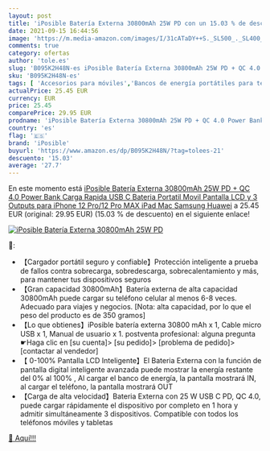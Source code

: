 ```yaml
---
layout: post
title: 'iPosible Batería Externa 30800mAh 25W PD con un 15.03 % de descuento'
date: 2021-09-15 16:44:56
image: 'https://m.media-amazon.com/images/I/31cATaDY++S._SL500_._SL400_.jpg'
comments: true
category: ofertas
author: 'tole.es'
slug: 'B095K2H48N-es iPosible Batería Externa 30800mAh 25W PD + QC 4.0 Power...'
sku: 'B095K2H48N-es'
tags: [ 'Accesorios para móviles','Bancos de energía portátiles para teléfonos móviles','Cargadores para móviles','Comunicación móvil y accesorios','Electrónica','ipad','iphone','iposible', ]
actualPrice: 25.45 EUR
currency: EUR
price: 25.45
comparePrice: 29.95 EUR
prodname: 'iPosible Batería Externa 30800mAh 25W PD + QC 4.0 Power Bank Carga Rapida USB C Bateria Portatil Movil Pantalla LCD y 3 Outputs para iPhone 12 Pro/12 Pro MAX  iPad  Mac  Samsung  Huawei'
country: 'es'
flag: '🇪🇸'
brand: 'iPosible'
buyurl: 'https://www.amazon.es/dp/B095K2H48N/?tag=tolees-21'
descuento: '15.03'
average: '27.7'
---
```


En este momento está [iPosible Batería Externa 30800mAh 25W PD + QC 4.0 Power Bank Carga Rapida USB C Bateria Portatil Movil Pantalla LCD y 3 Outputs para iPhone 12 Pro/12 Pro MAX  iPad  Mac  Samsung  Huawei](https://www.amazon.es/dp/B095K2H48N/?tag=tolees-21) a 25.45 EUR (original: 29.95 EUR) (15.03 %  de descuento) en el siguiente enlace!

[![iPosible Batería Externa 30800mAh 25W PD](https://m.media-amazon.com/images/I/31cATaDY++S._SL500_._SL400_.jpg)](https://www.amazon.es/dp/B095K2H48N/?tag=tolees-21)

🔎:

- 【Cargador portátil seguro y confiable】Protección inteligente a prueba de fallos contra sobrecarga, sobredescarga, sobrecalentamiento y más, para mantener tus dispositivos seguros
- 【Gran capacidad 30800mAh】Batería externa de alta capacidad 30800mAh puede cargar su teléfono celular al menos 6-8 veces. Adecuado para viajes y negocios. [Nota: alta capacidad, por lo que el peso del producto es de 350 gramos]
- 【Lo que obtienes】iPosible batería externa 30800 mAh x 1, Cable micro USB x 1, Manual de usuario x 1. postventa profesional: alguna pregunta☛Haga clic en [su cuenta]> [su pedido]> [problema de pedido]> [contactar al vendedor]
- 【 0-100% Pantalla LCD Inteligente】El Bateria Externa con la función de pantalla digital inteligente avanzada puede mostrar la energía restante del 0% al 100% , Al cargar el banco de energía, la pantalla mostrará IN, al cargar el teléfono, la pantalla mostrará OUT
- 【Carga de alta velocidad】Bateria Externa con 25 W USB C PD, QC 4.0, puede cargar rápidamente el dispositivo por completo en 1 hora y admitir simultáneamente 3 dispositivos. Compatible con todos los teléfonos móviles y tabletas

[🛒 Aquí!!!](https://www.amazon.es/dp/B095K2H48N/?tag=tolees-21)
